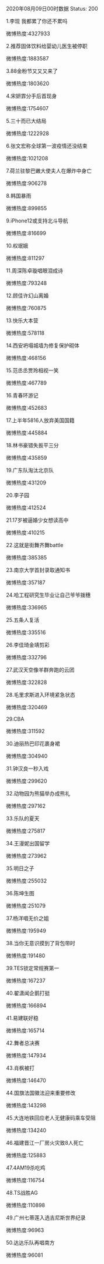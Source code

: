 2020年08月09日00时数据
Status: 200

1.李现 我都累了你还不累吗

微博热度:4327933

2.推荐固体饮料给婴幼儿医生被停职

微博热度:1883587

3.88金粉节又又又来了

微博热度:1803620

4.宋妍霏分手后首现身

微博热度:1754607

5.三十而已大结局

微博热度:1222928

6.张文宏称全球第一波疫情还没结束

微博热度:1021208

7.荷兰驻黎巴嫩大使夫人在爆炸中身亡

微博热度:906278

8.韩国暴雨

微博热度:899855

9.iPhone12或支持北斗导航

微博热度:816699

10.权珉娥

微博热度:811297

11.周深陈卓璇唱眼泪成诗

微博热度:793248

12.顾佳许幻山离婚

微博热度:760875

13.快乐大本营

微博热度:578118

14.西安坍塌城墙为修复保护砌体

微博热度:468156

15.范丞丞贾玲相视一笑

微博热度:467789

16.青春环游记

微博热度:452683

17.上半年5816人放弃美国国籍

微博热度:445884

18.林书豪错失扳平三分

微博热度:435859

19.广东队淘汰北京队

微博热度:431209

20.李子园

微博热度:412524

21.17岁被逼婚少女想读高中

微博热度:410215

22.这就是街舞齐舞battle

微博热度:385385

23.南京大学首封录取通知书

微博热度:357187

24.哈工程研究生毕业让自己爷爷拨穗

微博热度:336965

25.五条人复活

微博热度:335516

26.李佳琦金靖剪彩

微博热度:332796

27.武汉天空像羊群奔跑的云团

微博热度:322828

28.毛里求斯进入环境紧急状态

微博热度:320469

29.CBA

微博热度:311592

30.迪丽热巴印花裹身裙

微博热度:304940

31.钟汉良一秒入戏

微博热度:299620

32.动物园为熊猫举办成熊礼

微博热度:297162

33.乐队的夏天

微博热度:275817

34.王漫妮出国留学

微博热度:273962

35.明日之子

微博热度:255032

36.陈坤生图

微博热度:251079

37.杨洋唱无价之姐

微博热度:195949

38.当你无意识摸到了背包带时

微博热度:191480

39.TES锁定常规赛第一

微博热度:167237

40.翟潇闻企鹅打挺

微博热度:166894

41.易建联好稳

微博热度:165714

42.舞者总决赛

微博热度:147934

43.肖枫被打

微博热度:146470

44.国旗法国徽法迎来重要修改

微博热度:143298

45.大连地铁回应老人无健康码乘车受阻

微博热度:134240

46.福建晋江一厂房火灾致8人死亡

微博热度:125883

47.4AM19杀吃鸡

微博热度:116754

48.TS战胜AG

微博热度:110898

49.广州七蒂莲入选吉尼斯世界纪录

微博热度:96963

50.达达乐队再唱南方

微博热度:96081

